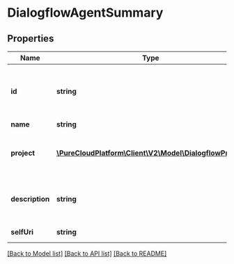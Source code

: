 # DialogflowAgentSummary

## Properties
Name | Type | Description | Notes
------------ | ------------- | ------------- | -------------
**id** | **string** | The globally unique identifier for the object. | [optional] 
**name** | **string** |  | [optional] 
**project** | [**\PureCloudPlatform\Client\V2\Model\DialogflowProject**](DialogflowProject.md) | The project this Dialogflow agent belongs to | [optional] 
**description** | **string** | A description of the Dialogflow agent | [optional] 
**selfUri** | **string** | The URI for this object | [optional] 

[[Back to Model list]](../README.md#documentation-for-models) [[Back to API list]](../README.md#documentation-for-api-endpoints) [[Back to README]](../README.md)


